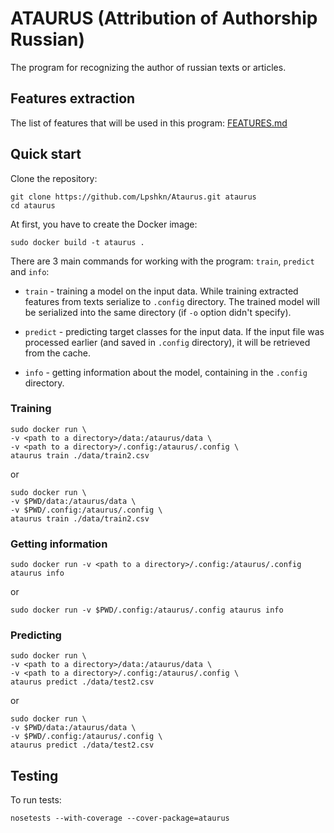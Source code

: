 # ATAURUS (Attribution of Authorship Russian)

The program for recognizing the author of russian texts or articles.

## Features extraction

The list of features that will be used in this program: [FEATURES.md](doc/FEATURES.md)

## Quick start

Clone the repository:
```shell script
git clone https://github.com/Lpshkn/Ataurus.git ataurus
cd ataurus
```

At first, you have to create the Docker image:
```shell script
sudo docker build -t ataurus .
```

There are 3 main commands for working with the program: `train`, `predict` and `info`:
* `train` - training a model on the input data. While training extracted features from texts serialize to 
`.config` directory. The trained model will be serialized into the same directory (if `-o` option didn't specify).

* `predict` - predicting target classes for the input data. If the input file was processed earlier (and saved in 
`.config` directory), it will be retrieved from the cache.

* `info` - getting information about the model, containing in the `.config` directory.

### Training

```shell script
sudo docker run \
-v <path to a directory>/data:/ataurus/data \
-v <path to a directory>/.config:/ataurus/.config \
ataurus train ./data/train2.csv
```
or
```shell script
sudo docker run \
-v $PWD/data:/ataurus/data \
-v $PWD/.config:/ataurus/.config \
ataurus train ./data/train2.csv
```

### Getting information

```shell script
sudo docker run -v <path to a directory>/.config:/ataurus/.config ataurus info
```
or
```shell script
sudo docker run -v $PWD/.config:/ataurus/.config ataurus info
```

### Predicting

```shell script
sudo docker run \
-v <path to a directory>/data:/ataurus/data \
-v <path to a directory>/.config:/ataurus/.config \
ataurus predict ./data/test2.csv
```
or
```shell script
sudo docker run \
-v $PWD/data:/ataurus/data \
-v $PWD/.config:/ataurus/.config \
ataurus predict ./data/test2.csv
```

## Testing

To run tests:

```shell script
nosetests --with-coverage --cover-package=ataurus
```